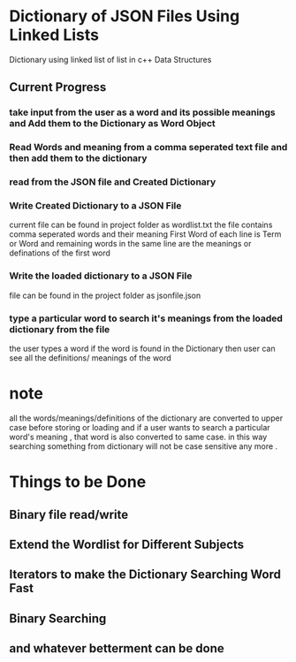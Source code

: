 # Dictionary of JSON Files Using Linked Lists
Dictionary using linked list of list in c++ Data Structures
## Current Progress
### take input from the user as a word and its possible meanings and Add them to the Dictionary as Word Object
### Read Words and meaning from a comma seperated text file and then add them to the dictionary
### read from the JSON file and Created Dictionary
### Write Created Dictionary to a JSON File
current file can be found in project folder as wordlist.txt
the file contains comma seperated words and their meaning
First Word of each line is Term or Word and remaining words in the same line are the meanings or definations of the first word
### Write the loaded dictionary to a JSON File
file can be found in the project folder as jsonfile.json
### type a particular word to search it's meanings from the loaded dictionary from the file
the user types a word if the word is found in the Dictionary then user can see all the definitions/ meanings of the word 

# note 
all the words/meanings/definitions of the dictionary are converted to upper case before storing or loading 
and if a user wants to search a particular word's meaning , that word is also converted to same case. in this way searching something from dictionary will not be case sensitive any more .
# Things to be Done

## Binary file read/write
## Extend the Wordlist for Different Subjects
## Iterators to make the Dictionary Searching Word Fast
## Binary Searching
## and whatever betterment can be done
